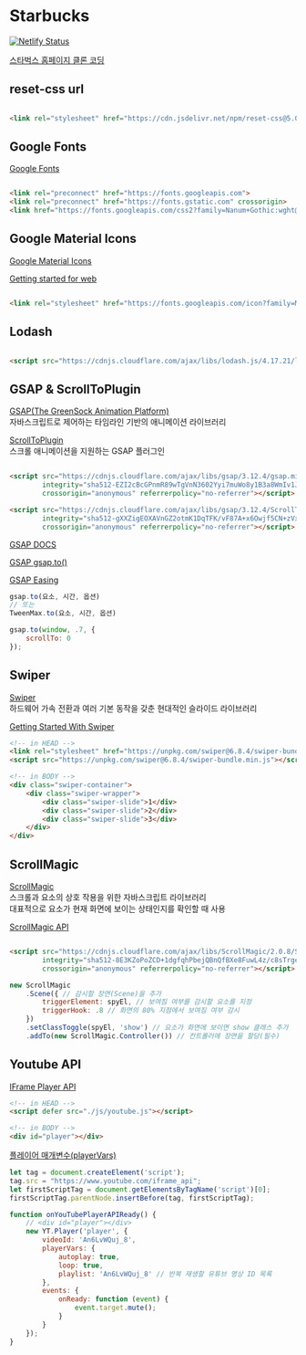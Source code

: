 # Starbucks

[![Netlify Status](https://api.netlify.com/api/v1/badges/638f7fe9-71f5-4d27-bd3e-0138b8ff4a11/deploy-status)](https://app.netlify.com/sites/kaleidoscopic-swan-09f809/deploys)

[스타벅스 홈페이지 클론 코딩](https://kaleidoscopic-swan-09f809.netlify.app)

## reset-css url

```html

<link rel="stylesheet" href="https://cdn.jsdelivr.net/npm/reset-css@5.0.2/reset.min.css">
```

## Google Fonts

[Google Fonts](https://fonts.google.com/)

```html

<link rel="preconnect" href="https://fonts.googleapis.com">
<link rel="preconnect" href="https://fonts.gstatic.com" crossorigin>
<link href="https://fonts.googleapis.com/css2?family=Nanum+Gothic:wght@400;700&display=swap" rel="stylesheet">
```

## Google Material Icons

[Google Material Icons](https://fonts.google.com/icons)

[Getting started for web](https://m2.material.io/develop/web/getting-started)

```html

<link rel="stylesheet" href="https://fonts.googleapis.com/icon?family=Material+Icons"/>```
```

## Lodash

```html

<script src="https://cdnjs.cloudflare.com/ajax/libs/lodash.js/4.17.21/lodash.min.js"></script>
```

## GSAP & ScrollToPlugin

[GSAP(The GreenSock Animation Platform)](https://gsap.com)<br>
자바스크립트로 제어하는 타임라인 기반의 애니메이션 라이브러리

[ScrollToPlugin](https://greensock.com/scrolltoplugin/)<br>
스크롤 애니메이션을 지원하는 GSAP 플러그인

```html

<script src="https://cdnjs.cloudflare.com/ajax/libs/gsap/3.12.4/gsap.min.js"
        integrity="sha512-EZI2cBcGPnmR89wTgVnN3602Yyi7muWo8y1B3a8WmIv1J9tYG+udH4LvmYjLiGp37yHB7FfaPBo8ly178m9g4Q=="
        crossorigin="anonymous" referrerpolicy="no-referrer"></script>

<script src="https://cdnjs.cloudflare.com/ajax/libs/gsap/3.12.4/ScrollToPlugin.min.js"
        integrity="sha512-gXXZigEOXAVnGZ2otmK1DqTFK/vF87A+x6Owjf5CN+zVxcg9bLg3F6J1s9yGnFFT08QLt7G0vI3XNWJVue260w=="
        crossorigin="anonymous" referrerpolicy="no-referrer"></script>
```

[GSAP DOCS](https://gsap.com/docs/v3/Eases)

[GSAP gsap.to()](https://gsap.com/docs/v3/GSAP/gsap.to()/)

[GSAP Easing](https://gsap.com/docs/v3/Eases)

```js
gsap.to(요소, 시간, 옵션)
// 또는
TweenMax.to(요소, 시간, 옵션)
```

```js
gsap.to(window, .7, {
    scrollTo: 0
});
```

## Swiper

[Swiper](https://swiperjs.com/)<br>
하드웨어 가속 전환과 여러 기본 동작을 갖춘 현대적인 슬라이드 라이브러리

[Getting Started With Swiper](https://swiperjs.com/get-started)

```html
<!-- in HEAD -->
<link rel="stylesheet" href="https://unpkg.com/swiper@6.8.4/swiper-bundle.min.css"/>
<script src="https://unpkg.com/swiper@6.8.4/swiper-bundle.min.js"></script>

<!-- in BODY -->
<div class="swiper-container">
    <div class="swiper-wrapper">
        <div class="swiper-slide">1</div>
        <div class="swiper-slide">2</div>
        <div class="swiper-slide">3</div>
    </div>
</div>
```

## ScrollMagic

[ScrollMagic](https://github.com/janpaepke/ScrollMagic)<br>
스크롤과 요소의 상호 작용을 위한 자바스크립트 라이브러리<br>
대표적으로 요소가 현재 화면에 보이는 상태인지를 확인할 때 사용

[ScrollMagic API](http://scrollmagic.io/docs/)

```html

<script src="https://cdnjs.cloudflare.com/ajax/libs/ScrollMagic/2.0.8/ScrollMagic.min.js"
        integrity="sha512-8E3KZoPoZCD+1dgfqhPbejQBnQfBXe8FuwL4z/c8sTrgeDMFEnoyTlH3obB4/fV+6Sg0a0XF+L/6xS4Xx1fUEg=="
        crossorigin="anonymous" referrerpolicy="no-referrer"></script>
```

```js
new ScrollMagic
    .Scene({ // 감시할 장면(Scene)을 추가
        triggerElement: spyEl, // 보여짐 여부를 감시할 요소를 지정
        triggerHook: .8 // 화면의 80% 지점에서 보여짐 여부 감시
    })
    .setClassToggle(spyEl, 'show') // 요소가 화면에 보이면 show 클래스 추가
    .addTo(new ScrollMagic.Controller()) // 컨트롤러에 장면을 할당(필수)
```

## Youtube API

[IFrame Player API](https://developers.google.com/youtube/iframe_api_reference?hl=ko)

```html
<!-- in HEAD -->
<script defer src="./js/youtube.js"></script>

<!-- in BODY -->
<div id="player"></div>
```

[플레이어 매개변수(playerVars)](https://developers.google.com/youtube/player_parameters.html?playerVersion=HTML5&hl=ko#Parameters)

```js
let tag = document.createElement('script');
tag.src = "https://www.youtube.com/iframe_api";
let firstScriptTag = document.getElementsByTagName('script')[0];
firstScriptTag.parentNode.insertBefore(tag, firstScriptTag);

function onYouTubePlayerAPIReady() {
    // <div id="player"></div>
    new YT.Player('player', {
        videoId: 'An6LvWQuj_8',
        playerVars: {
            autoplay: true,
            loop: true,
            playlist: 'An6LvWQuj_8' // 반복 재생할 유튜브 영상 ID 목록
        },
        events: {
            onReady: function (event) {
                event.target.mute();
            }
        }
    });
}
```

